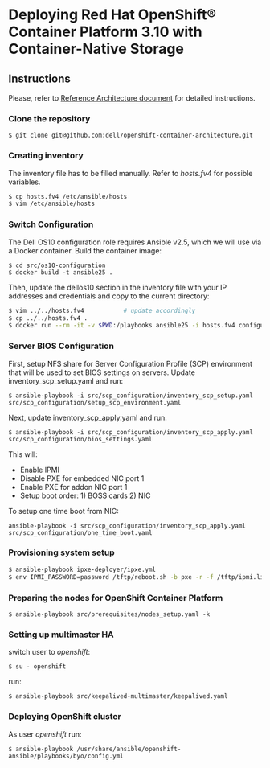 # Deploying Red Hat OpenShift® Container Platform 3.10 with Container-Native Storage

## Instructions
Please, refer to [Reference Architecture document](https://tbd.pdf) for detailed instructions.

### Clone the repository
`$ git clone git@github.com:dell/openshift-container-architecture.git`

### Creating inventory
The inventory file has to be filled manually.
Refer to *hosts.fv4* for possible variables.

```bash
$ cp hosts.fv4 /etc/ansible/hosts
$ vim /etc/ansible/hosts
```

### Switch Configuration
The Dell OS10 configuration role requires Ansible v2.5, which we will use via a Docker container. Build the container image:

```
$ cd src/os10-configuration
$ docker build -t ansible25 .
```

Then, update the dellos10 section in the inventory file with your IP addresses and credentials and copy to the current directory:

```bash
$ vim ../../hosts.fv4			# update accordingly
$ cp ../../hosts.fv4 .
$ docker run --rm -it -v $PWD:/playbooks ansible25 -i hosts.fv4 configure_dellos10.yaml`
```

### Server BIOS Configuration
First, setup NFS share for Server Configuration Profile (SCP) environment that will be used to set BIOS settings on servers. Update inventory_scp_setup.yaml and run:

`$ ansible-playbook -i src/scp_configuration/inventory_scp_setup.yaml src/scp_configuration/setup_scp_environment.yaml`

Next, update inventory_scp_apply.yaml and run:

`$ ansible-playbook -i src/scp_configuration/inventory_scp_apply.yaml src/scp_configuration/bios_settings.yaml`

This will:

- Enable IPMI
- Disable PXE for embedded NIC port 1
- Enable PXE for addon NIC port 1
- Setup boot order: 1) BOSS cards 2) NIC

To setup one time boot from NIC:

`ansible-playbook -i src/scp_configuration/inventory_scp_apply.yaml src/scp_configuration/one_time_boot.yaml`

### Provisioning system setup

```bash
$ ansible-playbook ipxe-deployer/ipxe.yml
$ env IPMI_PASSWORD=password /tftp/reboot.sh -b pxe -r -f /tftp/ipmi.list.txt
```

### Preparing the nodes for OpenShift Container Platform

`$ ansible-playbook src/prerequisites/nodes_setup.yaml -k`

### Setting up multimaster HA
switch user to *openshift*:

`$ su - openshift`

run:

`$ ansible-playbook src/keepalived-multimaster/keepalived.yaml`

### Deploying OpenShift cluster
As user *openshift* run:

`$ ansible-playbook /usr/share/ansible/openshift-ansible/playbooks/byo/config.yml`
